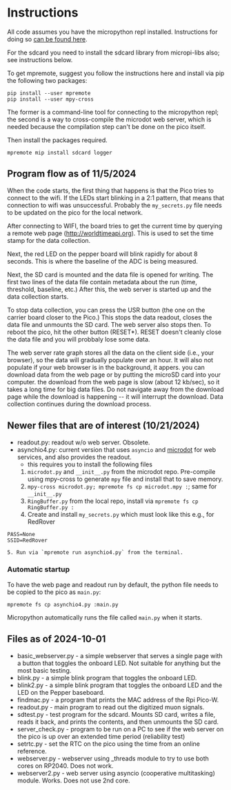 # Instructions

All code assumes you have the micropython repl installed. Instructions for doing so [can be found here](https://www.raspberrypi.com/documentation/microcontrollers/micropython.html).

For the sdcard you need to install the sdcard library from micropi-libs also; see instructions below.

To get mpremote, suggest you follow the instructions here and install via pip the following two packages:
```
pip install --user mpremote
pip install --user mpy-cross
```
The former is a command-line tool for connecting to the micropython repl; the second is a way to cross-compile the microdot web server, which is needed because the compilation step can't be done on the pico itself.

Then install the packages required.
```shell
mpremote mip install sdcard logger 
```

## Program flow as of 11/5/2024
When the code starts, the first thing that happens is that the Pico tries to connect to the wifi. If the LEDs start blinking in a 2:1 pattern, that means that connection to wifi was unsuccessful. Probably the `my_secrets.py` file needs to be updated on the pico for the local network.

After connecting to WIFI, the board tries to get the current time by querying a remote web page (http://worldtimeapi.org). This is used to set the time stamp for the data collection.

Next, the red LED on the pepper board will blink rapidly for about 8 seconds. This is where the baseline of the ADC is being measured. 

Next, the SD card is mounted and the data file is opened for writing. The first two lines of the data file contain metadata about the run (time, threshold, baseline, etc.) After this, the web server is started up and the data collection starts.

To stop data collection, you can press the USR button (the one on the carrier board closer to the Pico.) This stops the data readout, closes the data file and unmounts the SD card. The web server also stops then. To reboot the pico, hit the other button (RESET*). RESET doesn't cleanly close the data file and you will probbaly lose some data.

The web server rate graph stores all the data on the client side (i.e., your browser), so the data will gradually populate over an hour. It will also not populate if your web browser is in the background, it appers. you can download data from the web page or by putting the microSD card into your computer. the download from the web page is slow (about 12 kb/sec), so it takes a long time for big data files. Do not navigate away from the download page while the download is happening -- it will interrupt the download. Data collection continues during the download process.


## Newer files that are of interest (10/21/2024)
- readout.py: readout w/o web server. Obsolete.
- asynchio4.py: current version that uses `asyncio` and [microdot](https://microdot.readthedocs.io/en/latest) for web services, and also provides the readout.
    - this requires you to install the following files
    1. `microdot.py` and `__init__.py` from the microdot repo. Pre-compile using mpy-cross to generate `mpy` file and install that to save memory.
    2. `mpy-cross microdot.py; mpremote fs cp microdot.mpy :`; same for `__init__.py`
    3. `RingBuffer.py` from the local repo, install via `mpremote fs cp RingBuffer.py :`
    4. Create and install `my_secrets.py` which must look like this e.g., for RedRover
```
PASS=None
SSID=RedRover
```

    5. Run via `mpremote run asynchio4.py` from the terminal.

### Automatic startup
To have the web page and readout run by default, the python file needs to be copied to the pico as `main.py`:
```shell
mpremote fs cp asynchio4.py :main.py
```
Micropython automatically runs the file called `main.py` when it starts. 

## Files as of 2024-10-01

- basic_webserver.py - a simple webserver that serves a single page with a button that toggles the onboard LED. Not suitable for anything but the most basic testing.
- blink.py - a simple blink program that toggles the onboard LED.
- blink2.py - a simple blink program that toggles the onboard LED and the LED on the Pepper baseboard.
- findmac.py - a program that prints the MAC address of the Rpi Pico-W.
- readout.py - main program to read out the digitized muon signals.
- sdtest.py - test program for the sdcard. Mounts SD card, writes a file, reads it back, and prints the contents, and then unmounts the SD card.
- server_check.py - program to be run on a PC to see if the web server on the pico is up over an extended time period (reliability test)
- setrtc.py - set the RTC on the pico using the time from an online reference.
- webserver.py - webserver using _threads module to try to use both cores on RP2040. Does not work.
- webserver2.py - web server using asyncio (cooperative multitasking) module. Works. Does not use 2nd core.
